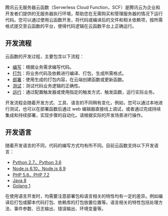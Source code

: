 
腾讯云无服务器云函数（Serverless Cloud Function，SCF）是腾讯云为企业和开发者们提供的无服务器执行环境，帮助您在无需购买和管理服务器的情况下运行代码。您可以通过使用云函数开发，将代码或编译后的文件和相关依赖项，按所需格式提交至云函数的平台，使得代码逻辑在云函数平台上正确运行。

## 开发流程

云函数的开发过程，主要包含以下流程：
* [编写](https://intl.cloud.tencent.com/document/product/583/9699)：根据业务需求编写代码。
* [打包](https://intl.cloud.tencent.com/document/product/583/9702)：将业务代码及依赖进行编译、打包，生成所需格式。
* [部署](https://intl.cloud.tencent.com/document/product/583/9207)：使用生成的打包内容，在云端创建函数或更新函数。
* [测试](https://intl.cloud.tencent.com/document/product/583/31446)：测试代码业务逻辑的正确性。
* [运行](https://intl.cloud.tencent.com/document/product/583/31447)：通过配置触发器或使用指定的触发方式、触发函数，运行实际业务。

开发流程会随着开发方式、工具、语言的不同稍有变化，例如，您可以通过本地进行测试，也可以在部署函数后通过 web 编辑器直接线上调试，或者通过完成持续集成和持续部署，实现步骤的自动化。请根据实际的开发场景进行操作。

## 开发语言

随着开发语言的不同，代码的编写方式均有所不同。目前云函数支持以下开发语言：
* [Python 2.7，Python 3.6](https://intl.cloud.tencent.com/document/product/583/11061)
* [Node.js 6.10，Node.js 8.9](https://intl.cloud.tencent.com/document/product/583/11060)
* [PHP 5.6，PHP 7.2](https://intl.cloud.tencent.com/document/product/583/17531)
* [Java 8](https://intl.cloud.tencent.com/document/product/583/12214)
* [Golang 1](https://intl.cloud.tencent.com/document/product/583/18032)

在使用语言开发时，均需要注意部署包和语言相关的特性均有一定的差异。例如编译后打包或脚本代码打包、依赖库的打包放置位置等。语言相关的特性包括处理方法、事件参数、日志输出、错误输出、环境变量等。
